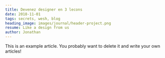 ```yaml
---
title: Devenez designer en 3 lecons
date: 2018-11-01
tags: secrets, wesh, blog
heading_image: images/journal/header-project.png
resume: Like a design from us
author: Jonathan
---
```


This is an example article. You probably want to delete it and write your own articles!